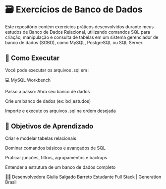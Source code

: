 # 🗃️ Exercícios de Banco de Dados
Este repositório contém exercícios práticos desenvolvidos durante meus estudos de Banco de Dados Relacional, utilizando comandos SQL para criação, manipulação e consulta de tabelas em um sistema gerenciador de banco de dados (SGBD), como MySQL, PostgreSQL ou SQL Server.

## 🚀 Como Executar
Você pode executar os arquivos .sql em :

💻 MySQL Workbench

Passo a passo:
Abra seu banco de dados 

Crie um banco de dados (ex: bd_estudos)

Importe e execute os arquivos .sql na ordem desejada

## 🎯 Objetivos de Aprendizado
Criar e modelar tabelas relacionais

Dominar comandos básicos e avançados de SQL

Praticar junções, filtros, agrupamentos e backups

Entender a estrutura de um banco de dados completo

👩‍💻 Desenvolvedora
Giulia Salgado Barreto
Estudante Full Stack | Generation Brasil
